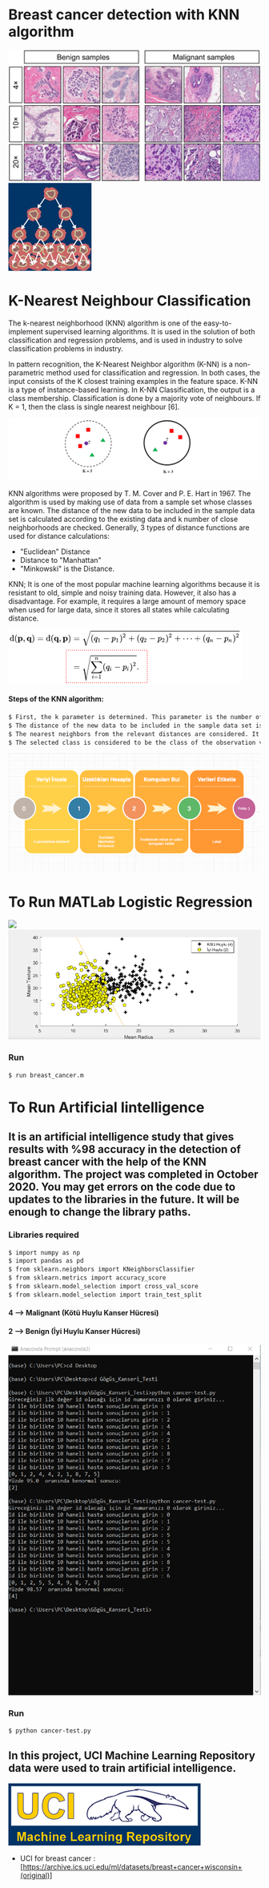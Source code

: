 # Breast cancer detection with KNN algorithm 
![](uci_genomic.png) ![](Large14.jpg) 

# K-Nearest Neighbour Classification
The k-nearest neighborhood (KNN) algorithm is one of the easy-to-implement supervised learning algorithms. It is used in the solution of both classification and regression problems, and is used in industry to solve classification problems in industry.


In pattern recognition, the K-Nearest Neighbor algorithm (K-NN) is a non-parametric method used
for classification and regression. In both cases, the input consists of the K closest training examples in the feature
space. K-NN is a type of instance-based learning.
In K-NN Classification, the output is a class membership. Classification is done by a majority vote of
neighbours. If K = 1, then the class is single nearest neighbour [6]. 

![](knn.png)

KNN algorithms were proposed by T. M. Cover and P. E. Hart in 1967. The algorithm is used by making use of data from a sample set whose classes are known. The distance of the new data to be included in the sample data set is calculated according to the existing data and k number of close neighborhoods are checked. Generally, 3 types of distance functions are used for distance calculations:
- "Euclidean" Distance
- Distance to "Manhattan"
- "Minkowski" is the Distance.

KNN; It is one of the most popular machine learning algorithms because it is resistant to old, simple and noisy training data. However, it also has a disadvantage. For example, it requires a large amount of memory space when used for large data, since it stores all states while calculating distance.

![](classification_knn.png)

#### Steps of the KNN algorithm:
```sh
$ First, the k parameter is determined. This parameter is the number of neighbors closest to a given point. For example: Let k = 2. In this case, classification will be made according to the closest 2 neighbors.
$ The distance of the new data to be included in the sample data set is calculated one by one according to the existing data. With the help of the relevant distance functions.
$ The nearest neighbors from the relevant distances are considered. It is assigned to the class of k neighbors or neighbors according to the attribute values.
$ The selected class is considered to be the class of the observation value expected to be estimated. In other words, the new data is labeled.
```
![](knn_adimlari.png)

# To Run MATLab Logistic Regression
![](matlab_değerleri_Lojistik_Regresyon.png)
![](Lojistik_Regresyon2.png)

### Run
```sh
$ run breast_cancer.m
```

# To Run Artificial Iintelligence
## It is an artificial intelligence study that gives results with %98 accuracy in the detection of breast cancer with the help of the KNN algorithm. The project was completed in October 2020. You may get errors on the code due to updates to the libraries in the future. It will be enough to change the library paths.
### Libraries required
 ```sh
$ import numpy as np
$ import pandas as pd
$ from sklearn.neighbors import KNeighborsClassifier
$ from sklearn.metrics import accuracy_score
$ from sklearn.model_selection import cross_val_score
$ from sklearn.model_selection import train_test_split
```
#### 4 --> Malignant (Kötü Huylu Kanser Hücresi)
#### 2 --> Benign (İyi Huylu Kanser Hücresi)
![](cancer-test2.png)

### Run
 ```sh
$ python cancer-test.py
```

## In this project, UCI Machine Learning Repository  data were used to train artificial intelligence.
![](logo-UCI.gif)
- UCI for breast cancer : [https://archive.ics.uci.edu/ml/datasets/breast+cancer+wisconsin+(original)]
